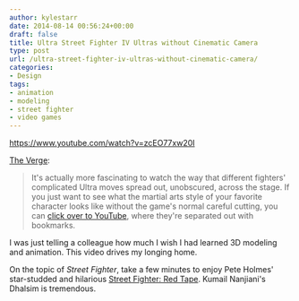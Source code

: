 ```yaml
---
author: kylestarr
date: 2014-08-14 00:56:24+00:00
draft: false
title: Ultra Street Fighter IV Ultras without Cinematic Camera
type: post
url: /ultra-street-fighter-iv-ultras-without-cinematic-camera/
categories:
- Design
tags:
- animation
- modeling
- street fighter
- video games
---
```


<https://www.youtube.com/watch?v=zcEO77xw20I>

[The Verge](http://www.theverge.com/2014/8/13/6000443/street-fighter-combos-are-so-much-cooler-without-the-fancy-camerawork):

> It's actually more fascinating to watch the way that different fighters' complicated Ultra moves spread out, unobscured, across the stage. If you just want to see what the martial arts style of your favorite character looks like without the game's normal careful cutting, you can [click over to YouTube](http://youtu.be/zcEO77xw20I), where they're separated out with bookmarks.

I was just telling a colleague how much I wish I had learned 3D modeling and animation. This video drives my longing home.

On the topic of _Street Fighter_, take a few minutes to enjoy Pete Holmes' star-studded and hilarious [Street Fighter: Red Tape](https://www.youtube.com/playlist?list=PLBIeL6Ot52KNc6o32LoddullcK_vpV1hT). Kumail Nanjiani's Dhalsim is tremendous.
